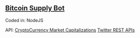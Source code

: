 ## [Bitcoin Supply Bot](https://www.twitter.com/btcsupply)

Coded in: NodeJS

API:  [CryptoCurrency Market Capitalizations](https://coinmarketcap.com/)
      [Twitter REST APIs](https://dev.twitter.com/rest/public)
